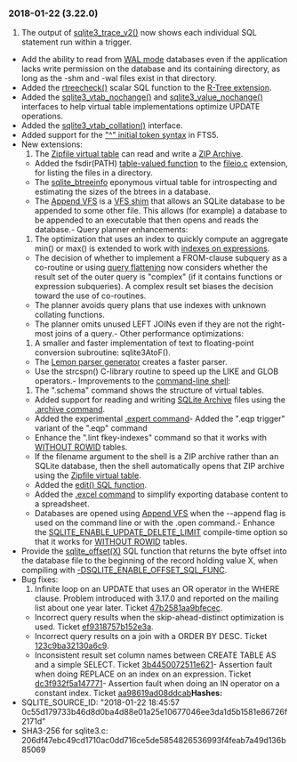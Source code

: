 ### 2018\-01\-22 (3\.22\.0\)

1. The output of [sqlite3\_trace\_v2()](c3ref/trace_v2.html) now shows each individual SQL statement
 run within a trigger.
- Add the ability to read from [WAL mode](wal.html) databases even if the application
 lacks write permission on the database and its containing directory, as long as
 the \-shm and \-wal files exist in that directory.
- Added the [rtreecheck()](rtree.html#rtreecheck) scalar SQL function to the [R\-Tree extension](rtree.html).
- Added the [sqlite3\_vtab\_nochange()](c3ref/vtab_nochange.html) and [sqlite3\_value\_nochange()](c3ref/value_blob.html) interfaces
 to help virtual table implementations optimize UPDATE operations.
- Added the [sqlite3\_vtab\_collation()](c3ref/vtab_collation.html) interface.
- Added support for the ["^" initial token syntax](fts5.html#carrotq) in FTS5\.
- New extensions:
	1. The [Zipfile virtual table](zipfile.html) can read and write a
	 [ZIP Archive](https://en.wikipedia.org/wiki/Zip_(file_format)).
	 - Added the fsdir(PATH) [table\-valued function](vtab.html#tabfunc2) to the
	 [fileio.c](https://sqlite.org/src/file/ext/misc/fileio.c) extension,
	 for listing the files in a directory.
	 - The [sqlite\_btreeinfo](https://sqlite.org/src/file/ext/misc/btreeinfo.c)
	 eponymous virtual table for introspecting and estimating the sizes of
	 the btrees in a database.
	 - The [Append VFS](https://sqlite.org/src/file/ext/misc/appendvfs.c) is a
	 [VFS shim](vfs.html#shim) that allows an SQLite database to be appended to some other
	 file. This allows (for example) a database to be appended to an
	 executable that then opens and reads the database.- Query planner enhancements:
	1. The optimization that uses an index to quickly compute an
	 aggregate min() or max() is extended to work with
	 [indexes on expressions](expridx.html).
	 - The decision of whether to implement a FROM\-clause subquery
	 as a co\-routine or using [query flattening](optoverview.html#flattening)
	 now considers whether
	 the result set of the outer query is "complex" (if it
	 contains functions or expression subqueries). A complex result
	 set biases the decision toward the use of co\-routines.
	 - The planner avoids query plans that use indexes with unknown
	 collating functions.
	 - The planner omits unused LEFT JOINs even if they are not the
	 right\-most joins of a query.- Other performance optimizations:
	1. A smaller and faster implementation of text to floating\-point
	 conversion subroutine: sqlite3AtoF().
	 - The [Lemon parser generator](lemon.html) creates a faster parser.
	 - Use the strcspn() C\-library routine to speed up the LIKE and
	 GLOB operators.- Improvements to the [command\-line shell](cli.html):
	1. The ".schema" command shows the structure of virtual tables.
	 - Added support for reading and writing
	 [SQLite Archive](sqlar.html) files using
	 the [.archive command](cli.html#sqlar).
	 - Added the experimental [.expert command](cli.html#expert)- Added the ".eqp trigger" variant of the ".eqp" command
	 - Enhance the ".lint fkey\-indexes" command so that it works with
	 [WITHOUT ROWID](withoutrowid.html) tables.
	 - If the filename argument to the shell is a ZIP archive rather than
	 an SQLite database, then the shell automatically opens that ZIP
	 archive using the [Zipfile virtual table](zipfile.html).
	 - Added the [edit() SQL function](cli.html#editfunc).
	 - Added the [.excel command](cli.html#exexcel*) to simplify exporting
	 database content to a spreadsheet.
	 - Databases are opened using
	 [Append VFS](https://sqlite.org/src/file/ext/misc/appendvfs.c) when
	 the \-\-append flag is used on the command line or with the
	 .open command.- Enhance the [SQLITE\_ENABLE\_UPDATE\_DELETE\_LIMIT](compile.html#enable_update_delete_limit) compile\-time option so
 that it works for [WITHOUT ROWID](withoutrowid.html) tables.
- Provide the [sqlite\_offset(X)](lang_corefunc.html#sqlite_offset) SQL function that returns
 the byte offset into the database file to the beginning of the record
 holding value X, when compiling with [\-DSQLITE\_ENABLE\_OFFSET\_SQL\_FUNC](compile.html#enable_offset_sql_func).
- Bug fixes:
	1. Infinite loop on an UPDATE that uses an OR operator in the WHERE clause.
	 Problem introduced with 3\.17\.0 and reported on the mailing list about
	 one year later. Ticket
	 [47b2581aa9bfecec](https://www.sqlite.org/src/info/47b2581aa9bfecec).
	 - Incorrect query results when the skip\-ahead\-distinct optimization is
	 used.
	 Ticket [ef9318757b152e3a](https://sqlite.org/src/info/ef9318757b152e3a).
	 - Incorrect query results on a join with a ORDER BY DESC. Ticket
	 [123c9ba32130a6c9](https://sqlite.org/src/info/123c9ba32130a6c9).
	 - Inconsistent result set column names between CREATE TABLE AS
	 and a simple SELECT. Ticket
	 [3b4450072511e621](https://sqlite.org/src/info/3b4450072511e621)- Assertion fault when doing REPLACE on an index on an expression.
	 Ticket [dc3f932f5a147771](https://sqlite.org/src/info/dc3f932f5a147771)- Assertion fault when doing an IN operator on a constant index.
	 Ticket [aa98619ad08ddcab](https://sqlite.org/src/info/aa98619ad08ddcab)**Hashes:**
- SQLITE\_SOURCE\_ID: "2018\-01\-22 18:45:57 0c55d179733b46d8d0ba4d88e01a25e10677046ee3da1d5b1581e86726f2171d"
- SHA3\-256 for sqlite3\.c: 206df47ebc49cd1710ac0dd716ce5de5854826536993f4feab7a49d136b85069




